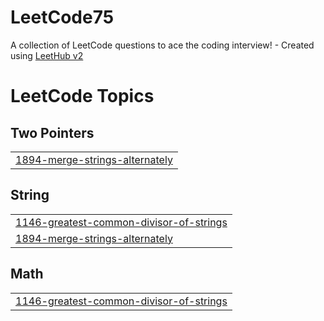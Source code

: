 # LeetCode75
A collection of LeetCode questions to ace the coding interview! - Created using [LeetHub v2](https://github.com/arunbhardwaj/LeetHub-2.0)

<!---LeetCode Topics Start-->
# LeetCode Topics
## Two Pointers
|  |
| ------- |
| [1894-merge-strings-alternately](https://github.com/manhwork/LeetCode75/tree/master/1894-merge-strings-alternately) |
## String
|  |
| ------- |
| [1146-greatest-common-divisor-of-strings](https://github.com/manhwork/LeetCode75/tree/master/1146-greatest-common-divisor-of-strings) |
| [1894-merge-strings-alternately](https://github.com/manhwork/LeetCode75/tree/master/1894-merge-strings-alternately) |
## Math
|  |
| ------- |
| [1146-greatest-common-divisor-of-strings](https://github.com/manhwork/LeetCode75/tree/master/1146-greatest-common-divisor-of-strings) |
<!---LeetCode Topics End-->